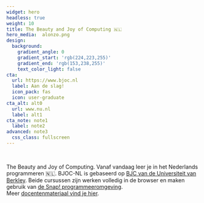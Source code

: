 ```yaml
---
widget: hero
headless: true
weight: 10
title: The Beauty and Joy of Computing 🇳🇱
hero_media:  alonzo.png
design:
  background:
    gradient_angle: 0
    gradient_start: 'rgb(224,223,255)'
    gradient_end: 'rgb(153,238,255)'
    text_color_light: false
cta:
  url: https://www.bjoc.nl
  label: Aan de slag!
  icon_pack: fas
  icon: user-graduate
cta_alt: alt0
  url: www.nu.nl
  label: alt1
cta_note: note1
  label: note2
advanced: note3
  css_class: fullscreen
---
```


<br>

The Beauty and Joy of Computing. Vanaf vandaag leer je in het Nederlands programmeren 🇳🇱. BJOC-NL is gebaseerd op [BJC van de Universiteit van Berkley](http://bjc.berkeley.edu/). Beide cursussen zijn werken volledig in de browser en maken gebruik van [de Snap! programmeeromgeving](https://snap.berkeley.edu/).
<br>
Meer [docentenmateriaal vind je hier](/course/BJOC-NL/_index.md).
<br>

<br>
<!--<a class="github-button" href="https://github.com/wowchemy/wowchemy-hugo-modules" data-icon="octicon-star" data-size="large" data-show-count="true" aria-label="Star Wowchemy Website Builder for Hugo">Star Wowchemy Website Builder for Hugo</a><br><a class="github-button" href="https://github.com/wowchemy/starter-hugo-online-course" data-icon="octicon-star" data-size="large" data-show-count="true" aria-label="Star the Online Course template">Star the Online Course template</a><script async defer src="https://buttons.github.io/buttons.js"></script> -->
